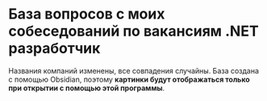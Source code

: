 # База вопросов с моих собеседований по вакансиям .NET разработчик
Названия компаний изменены, все совпадения случайны.
База создана с помощью Obsidian, поэтому **картинки будут отображаться только при открытии с помощью этой программы**.
